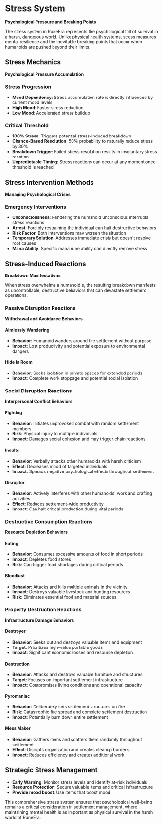 # Stress System

**Psychological Pressure and Breaking Points**

The stress system in RuneEra represents the psychological toll of survival in a harsh,
dangerous world. Unlike physical health systems, stress measures mental resilience and the 
inevitable breaking points that occur when humanoids are pushed beyond their limits.

## Stress Mechanics

**Psychological Pressure Accumulation**

### Stress Progression
- **Mood Dependency**: Stress accumulation rate is directly influenced by current mood levels
- **High Mood**: Faster stress reduction
- **Low Mood**: Accelerated stress buildup

### Critical Threshold
- **100% Stress**: Triggers potential stress-induced breakdown
- **Chance-Based Resolution**: 50% probability to naturally reduce stress by 30%
- **Breakdown Trigger**: Failed stress resolution results in involuntary stress reaction
- **Unpredictable Timing**: Stress reactions can occur at any moment once threshold is reached

## Stress Intervention Methods

**Managing Psychological Crises**

### Emergency Interventions
- **Unconsciousness**: Rendering the humanoid unconscious interrupts stress reactions
- **Arrest**: Forcibly restraining the individual can halt destructive behaviors
- **Risk Factor**: Both interventions may worsen the situation
- **Temporary Solution**: Addresses immediate crisis but doesn't resolve root causes
- **Mana Ability**: Specific mana rune ability can directly remove stress


## Stress-Induced Reactions

**Breakdown Manifestations**

When stress overwhelms a humanoid's, the resulting breakdown 
manifests as uncontrollable, destructive behaviors that can devastate settlement operations.

### Passive Disruption Reactions

**Withdrawal and Avoidance Behaviors**

#### **Aimlessly Wandering**
- **Behavior**: Humanoid wanders around the settlement without purpose
- **Impact**: Lost productivity and potential exposure to environmental dangers

#### **Hide In Room**
- **Behavior**: Seeks isolation in private spaces for extended periods
- **Impact**: Complete work stoppage and potential social isolation

### Social Disruption Reactions

**Interpersonal Conflict Behaviors**

#### **Fighting**
- **Behavior**: Initiates unprovoked combat with random settlement members
- **Risk**: Physical injury to multiple individuals
- **Impact**: Damages social cohesion and may trigger chain reactions

#### **Insults**
- **Behavior**: Verbally attacks other humanoids with harsh criticism
- **Effect**: Decreases mood of targeted individuals
- **Impact**: Spreads negative psychological effects throughout settlement

#### **Disruptor**
- **Behavior**: Actively interferes with other humanoids' work and crafting activities
- **Effect**: Reduces settlement-wide productivity
- **Impact**: Can halt critical production during vital periods

### Destructive Consumption Reactions

**Resource Depletion Behaviors**

#### **Eating**
- **Behavior**: Consumes excessive amounts of food in short periods
- **Impact**: Depletes food stores
- **Risk**: Can trigger food shortages during critical periods

#### **Bloodlust**
- **Behavior**: Attacks and kills multiple animals in the vicinity
- **Impact**: Destroys valuable livestock and hunting resources
- **Risk**: Eliminates essential food and material sources

### Property Destruction Reactions

**Infrastructure Damage Behaviors**

#### **Destroyer**
- **Behavior**: Seeks out and destroys valuable items and equipment
- **Target**: Prioritizes high-value portable goods
- **Impact**: Significant economic losses and resource depletion

#### **Destruction**
- **Behavior**: Attacks and destroys valuable furniture and structures
- **Target**: Focuses on important settlement infrastructure
- **Impact**: Compromises living conditions and operational capacity

#### **Pyromaniac**
- **Behavior**: Deliberately sets settlement structures on fire
- **Risk**: Catastrophic fire spread and complete settlement destruction
- **Impact**: Potentially burn down entire settlement

#### **Mess Maker**
- **Behavior**: Gathers items and scatters them randomly throughout settlement
- **Effect**: Disrupts organization and creates cleanup burdens
- **Impact**: Reduces efficiency and creates additional work

## Strategic Stress Management

- **Early Warning**: Monitor stress levels and identify at-risk individuals
- **Resource Protection**: Secure valuable items and critical infrastructure
- **Provide mood boost**: Use items that boost mood


This comprehensive stress system ensures that psychological well-being remains a 
critical consideration in settlement management, where maintaining mental health is as 
important as physical survival in the harsh world of RuneEra.